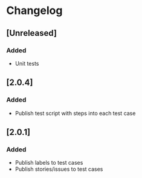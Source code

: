 # Changelog

## [Unreleased]
### Added
- Unit tests

## [2.0.4]
### Added
- Publish test script with steps into each test case

## [2.0.1]
### Added
- Publish labels to test cases
- Publish stories/issues to test cases